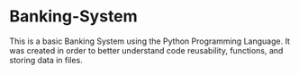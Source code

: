 # Banking-System
This is a basic Banking System using the Python Programming Language.
It was created in order to better understand code reusability, functions, and storing data in files.
